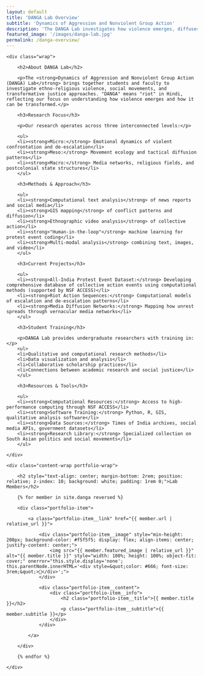 ```yaml
---
layout: default
title: 'DANGA Lab Overview'
subtitle: 'Dynamics of Aggression and Nonviolent Group Action'
description: 'The DANGA Lab investigates how violence emerges, diffuses, and can be transformed through computational methods and collaborative research.'
featured_image: '/images/danga-lab.jpg'
permalink: /danga-overview/
---
```


<section class="single">

	<div class="wrap">

		<h2>About DANGA Lab</h2>

		<p>The <strong>Dynamics of Aggression and Nonviolent Group Action (DANGA) Lab</strong> brings together students and faculty to investigate ethno-religious violence, social movements, and transformative justice approaches. "DANGA" means "riot" in Hindi, reflecting our focus on understanding how violence emerges and how it can be transformed.</p>

		<h3>Research Focus</h3>

		<p>Our research operates across three interconnected levels:</p>

		<ul>
		<li><strong>Micro:</strong> Emotional dynamics of violent confrontation and de-escalation</li>
		<li><strong>Meso:</strong> Movement ecology and tactical diffusion patterns</li>
		<li><strong>Macro:</strong> Media networks, religious fields, and postcolonial state structures</li>
		</ul>

		<h3>Methods & Approach</h3>

		<ul>
		<li><strong>Computational text analysis</strong> of news reports and social media</li>
		<li><strong>GIS mapping</strong> of conflict patterns and diffusion</li>
		<li><strong>Ethnographic video analysis</strong> of collective action</li>
		<li><strong>"Human-in-the-loop"</strong> machine learning for protest event coding</li>
		<li><strong>Multi-modal analysis</strong> combining text, images, and video</li>
		</ul>

		<h3>Current Projects</h3>

		<ul>
		<li><strong>All-India Protest Event Dataset:</strong> Developing comprehensive database of collective action events using computational methods (supported by NSF ACCESS)</li>
		<li><strong>Riot Action Sequences:</strong> Computational models of escalation and de-escalation patterns</li>
		<li><strong>Media Diffusion Networks:</strong> Mapping how unrest spreads through vernacular media networks</li>
		</ul>

		<h3>Student Training</h3>

		<p>DANGA Lab provides undergraduate researchers with training in:</p>
		<ul>
		<li>Qualitative and computational research methods</li>
		<li>Data visualization and analysis</li>
		<li>Collaborative scholarship practices</li>
		<li>Connections between academic research and social justice</li>
		</ul>

		<h3>Resources & Tools</h3>

		<ul>
		<li><strong>Computational Resources:</strong> Access to high-performance computing through NSF ACCESS</li>
		<li><strong>Software Training:</strong> Python, R, GIS, qualitative analysis software</li>
		<li><strong>Data Sources:</strong> Times of India archives, social media APIs, government datasets</li>
		<li><strong>Research Library:</strong> Specialized collection on South Asian politics and social movements</li>
		</ul>

	</div>

</section>

<section class="portfolio">

	<div class="content-wrap portfolio-wrap">

		<h2 style="text-align: center; margin-bottom: 2rem; position: relative; z-index: 10; background: white; padding: 1rem 0;">Lab Members</h2>

		{% for member in site.danga reversed %}

		<div class="portfolio-item">

			<a class="portfolio-item__link" href="{{ member.url | relative_url }}">

				<div class="portfolio-item__image" style="min-height: 200px; background-color: #f5f5f5; display: flex; align-items: center; justify-content: center;">
					<img src="{{ member.featured_image | relative_url }}" alt="{{ member.title }}" style="width: 100%; height: 100%; object-fit: cover;" onerror="this.style.display='none'; this.parentNode.innerHTML='<div style=&quot;color: #666; font-size: 3rem;&quot;>👤</div>';">
				</div>

				<div class="portfolio-item__content">
					<div class="portfolio-item__info">
						<h2 class="portfolio-item__title">{{ member.title }}</h2>
						<p class="portfolio-item__subtitle">{{ member.subtitle }}</p>
					</div>
				</div>

			</a>

		</div>

		{% endfor %}

	</div>

</section>